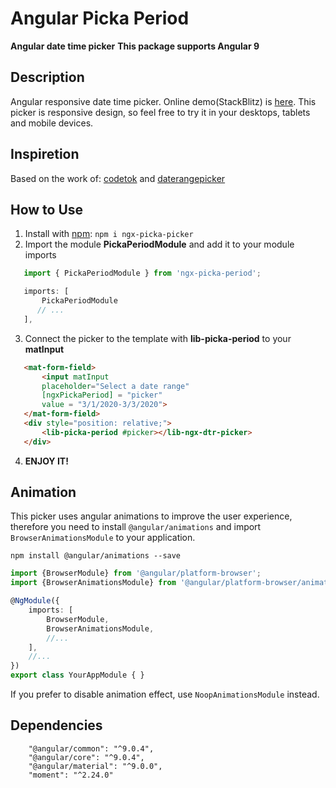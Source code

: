 Angular Picka Period
========================

**Angular date time picker**
**This package supports Angular 9**


Description
-------
Angular responsive date time picker. Online demo(StackBlitz) is [here](https://ngx-picka-period.stackblitz.io).
This picker is responsive design, so feel free to try it in your desktops, tablets and mobile devices.

Inspiretion
--------
Based on the work of: [codetok](https://github.com/codetok/angular-date-range-picker) and [daterangepicker](http://www.daterangepicker.com/)

How to Use
-------

 1. Install with [npm](https://www.npmjs.com):  `npm i ngx-picka-picker`
 2. Import the module __PickaPeriodModule__ and add it to your module imports
 ```typescript
    import { PickaPeriodModule } from 'ngx-picka-period';

    imports: [
        PickaPeriodModule
       // ...
    ],

```
 3. Connect the picker to the template with __lib-picka-period__ to your __matInput__ 
 ```html
    <mat-form-field>
        <input matInput 
        placeholder="Select a date range" 
        [ngxPickaPeriod] = "picker" 
        value = "3/1/2020-3/3/2020">
    </mat-form-field>
    <div style="position: relative;">
        <lib-picka-period #picker></lib-ngx-dtr-picker>
    </div>
```
 4. __ENJOY IT!__
    

Animation
-------
This picker uses angular animations to improve the user experience, 
therefore you need to install `@angular/animations` and import `BrowserAnimationsModule` to your application. 
```
npm install @angular/animations --save
```
```typescript
import {BrowserModule} from '@angular/platform-browser';
import {BrowserAnimationsModule} from '@angular/platform-browser/animations';

@NgModule({
    imports: [
        BrowserModule,
        BrowserAnimationsModule,
        //...
    ],
    //...
})
export class YourAppModule { }
```
If you prefer to disable animation effect, use `NoopAnimationsModule` instead.

Dependencies
-------
```
    "@angular/common": "^9.0.4",
    "@angular/core": "^9.0.4",
    "@angular/material": "^9.0.0",
    "moment": "^2.24.0"
```
